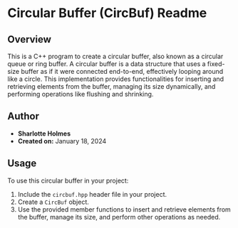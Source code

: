 # Circular Buffer (CircBuf) Readme

## Overview

This is a C++ program to create a circular buffer, also known as a circular queue or ring buffer. A circular buffer is a data structure that uses a fixed-size buffer as if it were connected end-to-end, effectively looping around like a circle. This implementation provides functionalities for inserting and retrieving elements from the buffer, managing its size dynamically, and performing operations like flushing and shrinking.

## Author

- **Sharlotte Holmes**
- **Created on:** January 18, 2024

## Usage

To use this circular buffer in your project:

1. Include the `circbuf.hpp` header file in your project.
2. Create a `CircBuf` object.
3. Use the provided member functions to insert and retrieve elements from the buffer, manage its size, and perform other operations as needed.
